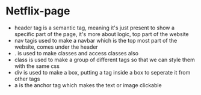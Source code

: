 # Netflix-page

- header tag is a semantic tag, meaning it's just present to show a specific part of the page, it's more about logic, top part of the website
- nav tagis used to make a navbar which is the top most part of the website, comes under the header
- . is used to make classes and access classes also
- class is used to make a group of different tags so that we can style them with the same css
- div is used to make a box, putting a tag inside a box to seperate it from other tags
- a is the anchor tag which makes the text or image clickable
